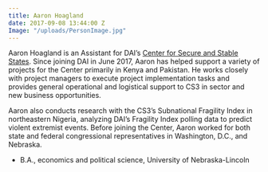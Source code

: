 ```yaml
---
title: Aaron Hoagland
date: 2017-09-08 13:44:00 Z
Image: "/uploads/PersonImage.jpg"
---
```


Aaron Hoagland is an Assistant for DAI’s [Center for Secure and Stable States](https://www.dai.com/our-work/solutions/fragile-states). Since joining DAI in June 2017, Aaron has helped support a variety of projects for the Center primarily in Kenya and Pakistan. He works closely with project managers to execute project implementation tasks and provides general operational and logistical support to CS3 in sector and new business opportunities. 

<!--more-->

Aaron also conducts research with the CS3’s Subnational Fragility Index in northeastern Nigeria, analyzing DAI’s Fragility Index polling data to predict violent extremist events. Before joining the Center, Aaron worked for both state and federal congressional representatives in Washington, D.C., and Nebraska.

* B.A., economics and political science, University of Nebraska-Lincoln